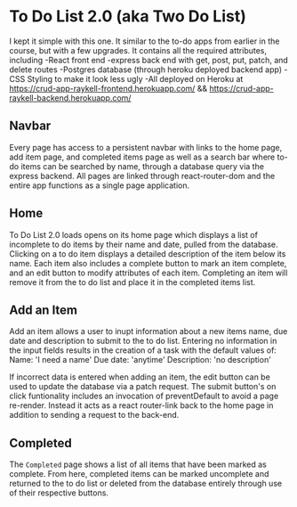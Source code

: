 # To Do List 2.0 (aka Two Do List)
  I kept it simple with this one. It similar to the to-do apps from earlier in the course, but with a few upgrades. It contains all the required attributes, including 
  -React front end
  -express back end with get, post, put, patch, and delete routes
  -Postgres database (through heroku deployed backend app)
  -CSS Styling to make it look less ugly
  -All deployed on Heroku at 
    https://crud-app-raykell-frontend.herokuapp.com/
    &&
    https://crud-app-raykell-backend.herokuapp.com/

## Navbar
Every page has access to a persistent navbar with links to the home page, add item page, and completed items page as well as a search bar where to-do items can be searched by name, through a database query via the express backend. All pages are linked through react-router-dom and the entire app functions as a single page application.

## Home
To Do List 2.0 loads opens on its home page which displays a list of incomplete to do items by their name and date, pulled from the database. Clicking on a to do item displays a detailed description of the item below its name. Each item also includes a complete button to mark an item complete, and an edit button to modify attributes of each item. Completing an item will remove it from the to do list and place it in the completed items list.

## Add an Item
Add an item allows a user to inupt information about a new items name, due date and description to submit to the to do list. Entering no information in the input fields results in the creation of a task with the default values of:
  Name: 'I need a name'
  Due date: 'anytime'
  Description: 'no description'

If incorrect data is entered when adding an item, the edit button can be used to update the database via a patch request. The submit button's on click funtionality includes an invocation of preventDefault to avoid a page re-render. Instead it acts as a react router-link back to the home page in addition to sending a request to the back-end.

## Completed
The `Completed` page shows a list of all items that have been marked as complete. From here, completed items can be marked uncomplete and returned to the to do list or deleted from the database entirely through use of their respective buttons.
 